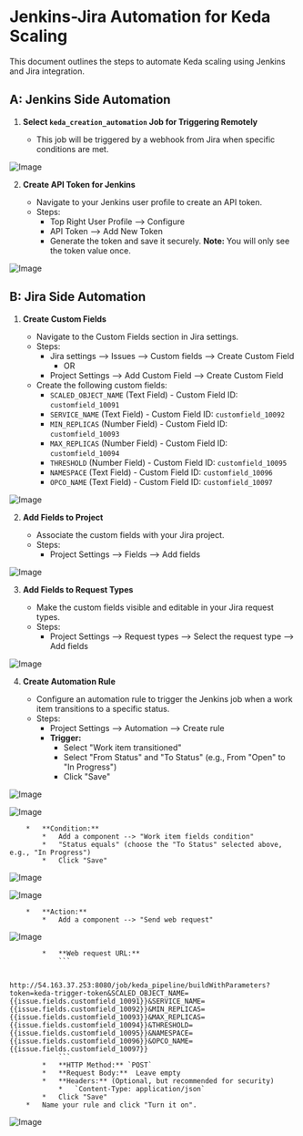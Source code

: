 # Jenkins-Jira Automation for Keda Scaling

This document outlines the steps to automate Keda scaling using Jenkins and Jira integration.

## A: Jenkins Side Automation

1.  **Select `keda_creation_automation` Job for Triggering Remotely**

    *   This job will be triggered by a webhook from Jira when specific conditions are met.

![Image](https://github.com/user-attachments/assets/95bf0fae-8ceb-4e34-b76e-d294fa04a99c)

2.  **Create API Token for Jenkins**

    *   Navigate to your Jenkins user profile to create an API token.
    *   Steps:
        *   Top Right User Profile --> Configure
        *   API Token --> Add New Token
        *   Generate the token and save it securely.  **Note:** You will only see the token value once.

![Image](https://github.com/user-attachments/assets/fe30524a-5cb0-486e-9669-0cbf7a4349d3)

## B: Jira Side Automation

1.  **Create Custom Fields**

    *   Navigate to the Custom Fields section in Jira settings.
    *   Steps:
        *   Jira settings --> Issues --> Custom fields --> Create Custom Field
            *   OR
        *   Project Settings --> Add Custom Field --> Create Custom Field
    *   Create the following custom fields:
        *   `SCALED_OBJECT_NAME` (Text Field) - Custom Field ID: `customfield_10091`
        *   `SERVICE_NAME` (Text Field) - Custom Field ID: `customfield_10092`
        *   `MIN_REPLICAS` (Number Field) - Custom Field ID: `customfield_10093`
        *   `MAX_REPLICAS` (Number Field) - Custom Field ID: `customfield_10094`
        *   `THRESHOLD` (Number Field) - Custom Field ID: `customfield_10095`
        *   `NAMESPACE` (Text Field) - Custom Field ID: `customfield_10096`
        *   `OPCO_NAME` (Text Field) - Custom Field ID: `customfield_10097`

![Image](https://github.com/user-attachments/assets/bf1172ae-9bb0-46ac-a141-12ed0bd226f6)

2.  **Add Fields to Project**

    *   Associate the custom fields with your Jira project.
    *   Steps:
        *   Project Settings --> Fields --> Add fields

![Image](https://github.com/user-attachments/assets/0244a7e5-d4da-406e-b148-dd8d74a57c65)

3.  **Add Fields to Request Types**

    *   Make the custom fields visible and editable in your Jira request types.
    *   Steps:
        *   Project Settings --> Request types --> Select the request type --> Add fields

![Image](https://github.com/user-attachments/assets/3ea6ddd0-5540-403b-9fc2-260b13e6b6b1)

4.  **Create Automation Rule**

    *   Configure an automation rule to trigger the Jenkins job when a work item transitions to a specific status.
    *   Steps:
        *   Project Settings --> Automation --> Create rule
        *   **Trigger:**
            *   Select "Work item transitioned"
            *   Select "From Status" and "To Status" (e.g., From "Open" to "In Progress")
            *   Click "Save"

![Image](https://github.com/user-attachments/assets/5bf71226-796c-4a70-8a9e-f6355d789071)

![Image](https://github.com/user-attachments/assets/0f784505-07ef-4815-ba7b-fcb966b753af)

        *   **Condition:**
            *   Add a component --> "Work item fields condition"
            *   "Status equals" (choose the "To Status" selected above, e.g., "In Progress")
            *   Click "Save"

![Image](https://github.com/user-attachments/assets/aaee9706-4b61-48fd-b427-aee9cac4d757)

![Image](https://github.com/user-attachments/assets/cec2c2a4-f63a-47e3-8123-223b6299ba20)

        *   **Action:**
            *   Add a component --> "Send web request"

![Image](https://github.com/user-attachments/assets/0aa6bd34-bb96-499b-a17a-77013cf7f353)

            *   **Web request URL:**
                ```

                http://54.163.37.253:8080/job/keda_pipeline/buildWithParameters?token=keda-trigger-token&SCALED_OBJECT_NAME={{issue.fields.customfield_10091}}&SERVICE_NAME={{issue.fields.customfield_10092}}&MIN_REPLICAS={{issue.fields.customfield_10093}}&MAX_REPLICAS={{issue.fields.customfield_10094}}&THRESHOLD={{issue.fields.customfield_10095}}&NAMESPACE={{issue.fields.customfield_10096}}&OPCO_NAME={{issue.fields.customfield_10097}}
                ```
            *   **HTTP Method:** `POST`
            *   **Request Body:**  Leave empty
            *   **Headers:** (Optional, but recommended for security)
                *   `Content-Type: application/json`
            *   Click "Save"
        *   Name your rule and click "Turn it on".

![Image](https://github.com/user-attachments/assets/8564af70-017f-45ad-9f4f-9006df3d9e9d)


